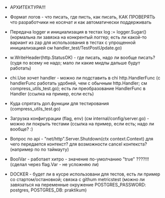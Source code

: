 - АРХИТЕКТУРА!!!

- Формат логов - что писать, где писть, как писать, КАК ПРОВЕРЯТЬ что разработчики не косячат и как автоматически поддерживать 

- Передача logger и инициализация в тестах log := logger.Sugar() (нормальна ли завязка на конкрентый логгер; есть ли какой-то вариант из zap для использования в тестах с упрощенной инициализацией см handler_test/TestPostUpdate.go)

- w.WriteHeader(http.StatusOK) - где писать, надо ли вообще писать? (судя по всему не надо; мало ли какие мидлы дальше будут работать)

- chi.Use хочет handler - можно ли подставить в chi http.HandlerFunc  (с handlerFunc работать удобней, чем с обычным http.Handler; см compress_utils_test.go); есть ли преобразование HandlerFunc в Handler (ссылка на пример, если есть)

- Куда спрятать доп.функции для тестирования (compress_utils_test.go)

- Загрузка конфигурации (flag, env) (см internal/config/server.go) - можно ли покрыть тестами (ссылка на пример, если есть; надо ли вообще? :)

- Вопрос по api - "net/http".Server.Shutdown(ctx context.Context) для чего передается контекст? для возможности cancel контекста? (например по по таймауту)

- BoolVar - работает хитро - значение по-умолчанию "true" ????!!! (сделал через flag.Var - не усложняю ли)


- DOCKER - будет ли в кусре использовани для тестов, есть ли пример со стартом/остановкой; связка с githum metricstest (можно ли завязаться на переменные окружение  POSTGRES_PASSWORD: postgres, POSTGRES_DB: praktikum)

